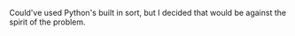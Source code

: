 Could've used Python's built in sort, but I decided that would be against the spirit of the problem.
